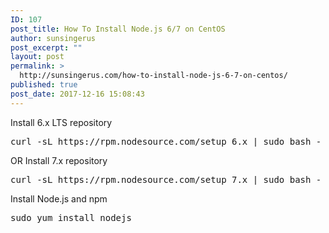 ```yaml
---
ID: 107
post_title: How To Install Node.js 6/7 on CentOS
author: sunsingerus
post_excerpt: ""
layout: post
permalink: >
  http://sunsingerus.com/how-to-install-node-js-6-7-on-centos/
published: true
post_date: 2017-12-16 15:08:43
---
```

Install 6.x LTS repository
<pre>
curl -sL https://rpm.nodesource.com/setup_6.x | sudo bash -
</pre>

OR
Install 7.x repository
<pre>
curl -sL https://rpm.nodesource.com/setup_7.x | sudo bash -
</pre>

Install Node.js and npm
<pre>
sudo yum install nodejs
</pre>